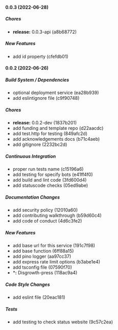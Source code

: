 #### 0.0.3 (2022-06-28)

##### Chores

* **release:**  0.0.3-api (a8b68772)

##### New Features

*  add id property (cfefdb01)

#### 0.0.2 (2022-06-26)

##### Build System / Dependencies

*  optional deployment service (ea28b939)
*  add eslintignore file (c9f90748)

##### Chores

* **release:**  0.0.2-dev (1837b201)
*  add funding and template repo (d22aacdc)
*  add test.http for testing (849afc2d)
*  add acknowledgements docs (b71c4aeb)
*  add gitignore (2232bc2d)

##### Continuous Integration

*  proper run tests name (c15196a6)
*  add testing for specify bots (e41ff4f0)
*  add build and lint code (3fd600d4)
*  add statuscode checks (05ed9abe)

##### Documentation Changes

*  add security policy (12010a60)
*  add contributing walkthrough (b59d60c4)
*  add code of conduct (4d6c3fe2)

##### New Features

*  add base url for this service (191c7f98)
*  add base function (6ff88a15)
*  add pino logger (aa97cc37)
*  add express rate limit options (b3abe1e4)
*  add tsconfig file (07590f70)
* ***:**  Disgrowth-press (118ac9a4)

##### Code Style Changes

*  add eslint file (20eac181)

##### Tests

*  add testing to check status website (9c57c2ea)

